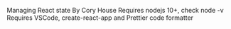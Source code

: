 Managing React state By Cory House
Requires nodejs 10+, check node -v
Requires VSCode, create-react-app and Prettier code formatter
